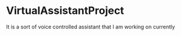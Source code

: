 # VirtualAssistantProject
 It is a sort of voice controlled assistant that I am working on currently
